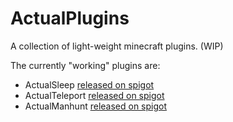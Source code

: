 # ActualPlugins
A collection of light-weight minecraft plugins. (WIP)

The currently "working" plugins are:
 - ActualSleep [released on spigot](https://www.spigotmc.org/resources/actualsleep.74191/)
 - ActualTeleport [released on spigot](https://www.spigotmc.org/resources/actualteleport.74190/)
 - ActualManhunt [released on spigot](https://www.spigotmc.org/resources/actualmanhunt.81985/)
